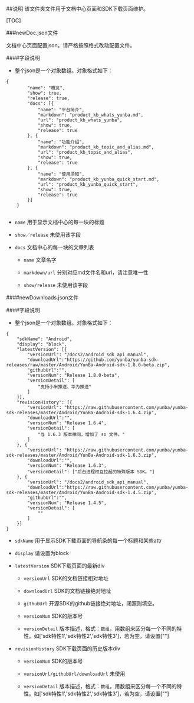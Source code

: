 ##说明
该文件夹文件用于文档中心页面和SDK下载页面维护。

[TOC]

###newDoc.json文件

文档中心页面配置json。请严格按照格式改动配置文件。

####字段说明
* 整个json是一个对象数组。对象格式如下：
```
{
        "name": "概览",
        "show": true,
        "release": true,
        "docs": [{
            "name": "平台简介",
            "markdown": "product_kb_whats_yunba.md",
            "url": "product_kb_whats_yunba",
            "show": true,
            "release": true
        }, {
            "name": "功能介绍",
            "markdown": "product_kb_topic_and_alias.md",
            "url": "product_kb_topic_and_alias",
            "show": true,
            "release": true
        }, {
            "name": "使用须知",
            "markdown": "product_kb_yunba_quick_start.md",
            "url": "product_kb_yunba_quick_start",
            "show": true,
            "release": true
        }]
    }
    
```

*  `name` 用于显示文档中心的每一块的标题

*  `show／release` 未使用该字段

*  `docs` 文档中心的每一块的文章列表
     * `name` 文章名字
      
     * `markdown/url`  分别对应md文件名和url，请注意唯一性

     * `show/release` 未使用该字段

####newDownloads.json文件


####字段说明
* 整个json是一个对象数组。对象格式如下：

```
{
    "sdkName": "Android",
    "display": "block",
    "latestVersion": [{
        "versionUrl": "/docs2/android_sdk_api_manual",
        "downloadUrl":"https://github.com/yunba/yunba-sdk-releases/raw/master/Android/YunBa-Android-sdk-1.8.0-beta.zip",
        "githubUrl":"",
        "versionNum": "Release 1.8.0-beta",
        "versionDetail": [
            "支持小米推送、华为推送"
        ]
    }],
    "revisionHistory": [{
        "versionUrl": "https://raw.githubusercontent.com/yunba/yunba-sdk-releases/master/Android/YunBa-Android-sdk-1.6.4.zip",
        "downloadUrl":"",
        "versionNum": "Release 1.6.4",
        "versionDetail": [
            "与 1.6.3 版本相同，增加了 so 文件。"
        ]
    }, {
        "versionUrl": "https://raw.githubusercontent.com/yunba/yunba-sdk-releases/master/Android/YunBa-Android-sdk-1.6.3.zip",
        "downloadUrl":"",
        "versionNum": "Release 1.6.3",
        "versionDetail": ["后台进程相互拉起的特殊版本 SDK。"]
    }, {
        "versionUrl": "/docs2/android_sdk_api_manual",
        "downloadUrl":"https://raw.githubusercontent.com/yunba/yunba-sdk-releases/master/Android/YunBa-Android-sdk-1.4.5.zip",
        "githubUrl":"",
        "versionNum": "Release 1.4.5",
        "versionDetail": [
            ""
        ]
    }]
}
```

*  `sdkName` 用于显示SDK下载页面的导航条的每一个标题和某些attr

*  `display` 请设置为block

*  `latestVersion` SDK下载页面的最新div
     * `versionUrl` SDK的文档链接相对地址
      
     * `downloadUrl`  SDK的文档链接绝对地址

     * `githubUrl` 开源SDK的github链接绝对地址，闭源则填空。

     * `versionNum` SDK的版本号

     * `versionDetail` 版本描述，格式：`数组`，用数组来区分每一个不同的特性。如['sdk特性1','sdk特性2','sdk特性3']，若为空，请设置[""]

*  `revisionHistory` SDK下载页面的历史版本div

     * `versionNum` SDK的版本号

     * `versionUrl/githubUrl/downloadUrl` 未使用

     * `versionDetail` 版本描述，格式：`数组`，用数组来区分每一个不同的特性。如['sdk特性1','sdk特性2','sdk特性3']，若为空，请设置[""]


